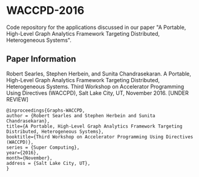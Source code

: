 # WACCPD-2016
Code repository for the applications discussed in our paper "A Portable, High-Level Graph Analytics Framework Targeting Distributed, Heterogeneous Systems".
## Paper Information
Robert Searles, Stephen Herbein, and Sunita Chandrasekaran. A Portable, High-Level Graph Analytics Framework Targeting Distributed, Heterogeneous Systems. Third Workshop on Accelerator Programming Using Directives (WACCPD), Salt Lake City, UT, November 2016. [UNDER REVIEW]
```
@inproceedings{Graphs-WACCPD,
author = {Robert Searles and Stephen Herbein and Sunita Chandrasekaran},
title={A Portable, High-Level Graph Analytics Framework Targeting Distributed, Heterogeneous Systems},
booktitle={Third Workshop on Accelerator Programming Using Directives (WACCPD)},
series = {Super Computing},
year={2016},
month={November},
address = {Salt Lake City, UT},
}
```

